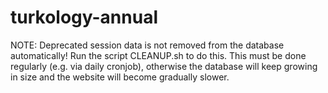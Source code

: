 # turkology-annual

NOTE: Deprecated session data is not removed from the database automatically! Run the script CLEANUP.sh to do this. This must be done regularly (e.g. via daily cronjob), otherwise the database will keep growing in size and the website will become gradually slower.